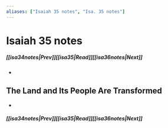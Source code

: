 ```yaml
---
aliases: ["Isaiah 35 notes", "Isa. 35 notes"]
---
```

# Isaiah 35 notes
##### <span class=arrow-left></span>[[isa34notes|Prev]]<span class=navigation-separator></span>[[isa35|Read]]<span class=navigation-separator></span>[[isa36notes|Next]]<span class=arrow-right></span>
- 
## The Land and Its People Are Transformed
- 
##### <span class=arrow-left></span>[[isa34notes|Prev]]<span class=navigation-separator></span>[[isa35|Read]]<span class=navigation-separator></span>[[isa36notes|Next]]<span class=arrow-right></span>